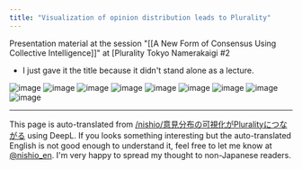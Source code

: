 ```yaml
---
title: "Visualization of opinion distribution leads to Plurality"
---
```


Presentation material at the session "[[A New Form of Consensus Using Collective Intelligence]]" at [Plurality Tokyo Namerakaigi #2
- I just gave it the title because it didn't stand alone as a lecture.

![image](https://gyazo.com/cca90789d6e45e1f13dcf7fcab31c70d/thumb/1000)
![image](https://gyazo.com/8ae6908ba5d6990de10df83b8ace61cb/thumb/1000)
![image](https://gyazo.com/13f9c28062bb6ec9746f0215e90d8d92/thumb/1000)
![image](https://gyazo.com/f478c96932caa3e03e60a181cb3bb0b0/thumb/1000)
![image](https://gyazo.com/805e988d63e10c6f8adfd66b5c69ceb5/thumb/1000)
![image](https://gyazo.com/447afbdf555ec215d97c3f5d9439db1d/thumb/1000)
![image](https://gyazo.com/23d9a3f344a29cd256b226a36d34e229/thumb/1000)
![image](https://gyazo.com/2928fbff0c648125146780d2ed15f387/thumb/1000)
![image](https://gyazo.com/01eea1a1a29b4ca2057bb90ed08bb5b6/thumb/1000)

---
This page is auto-translated from [/nishio/意見分布の可視化がPluralityにつながる](https://scrapbox.io/nishio/意見分布の可視化がPluralityにつながる) using DeepL. If you looks something interesting but the auto-translated English is not good enough to understand it, feel free to let me know at [@nishio_en](https://twitter.com/nishio_en). I'm very happy to spread my thought to non-Japanese readers.